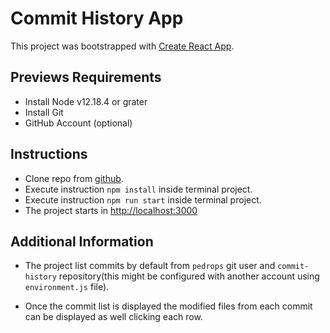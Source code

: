 # Commit History App

This project was bootstrapped with [Create React App](https://github.com/facebook/create-react-app).

## Previews Requirements

- Install Node v12.18.4 or grater
- Install Git
- GitHub Account (optional)

## Instructions

- Clone repo from [github](https://github.com/pedrops/commit-history).
- Execute instruction `npm install` inside terminal project.
- Execute instruction `npm run start` inside terminal project.
- The project starts in [http://localhost:3000](http://localhost:3000)

## Additional Information

- The project list commits by default from `pedrops` git user and `commit-history` repository(this might be configured with another account using `environment.js` file).

- Once the commit list is displayed the modified files from each commit can be displayed as well clicking each row.
